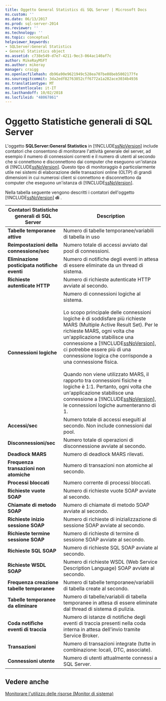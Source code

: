 ```yaml
---
title: Oggetto General Statistics di SQL Server | Microsoft Docs
ms.custom: ''
ms.date: 06/13/2017
ms.prod: sql-server-2014
ms.reviewer: ''
ms.technology: ''
ms.topic: conceptual
helpviewer_keywords:
- SQLServer:General Statistics
- General Statistics object
ms.assetid: c738e549-d7e7-4211-9ec3-064ac140af7c
author: MikeRayMSFT
ms.author: mikeray
manager: craigg
ms.openlocfilehash: db96a90e9621949c528ea707be08beb5002177fe
ms.sourcegitcommit: 3da2edf82763852cff6772a1a282ace3034b4936
ms.translationtype: MT
ms.contentlocale: it-IT
ms.lasthandoff: 10/02/2018
ms.locfileid: "48067861"
---
```

# <a name="sql-server-general-statistics-object"></a>Oggetto Statistiche generali di SQL Server
  L'oggetto **SQLServer:General Statistics** in [!INCLUDE[ssNoVersion](../../includes/ssnoversion-md.md)] include contatori che consentono di monitorare l'attività generale del server, ad esempio il numero di connessioni correnti e il numero di utenti al secondo che si connettono e disconnettono dai computer che eseguono un'istanza di [!INCLUDE[ssNoVersion](../../includes/ssnoversion-md.md)]. Questo tipo di monitoraggio è particolarmente utile nei sistemi di elaborazione delle transazioni online (OLTP) di grandi dimensioni in cui numerosi client si connettono e disconnettono da computer che eseguono un'istanza di [!INCLUDE[ssNoVersion](../../includes/ssnoversion-md.md)].  
  
 Nella tabella seguente vengono descritti i contatori dell'oggetto [!INCLUDE[ssNoVersion](../../includes/ssnoversion-md.md)] **di** .  
  
|Contatori Statistiche generali di SQL Server|Description|  
|--------------------------------------------|-----------------|  
|**Tabelle temporanee attive**|Numero di tabelle temporanee/variabili di tabella in uso|  
|**Reimpostazioni della connessione/sec**|Numero totale di accessi avviato dal pool di connessioni.|  
|**Eliminazione posticipata notifiche eventi**|Numero di notifiche degli eventi in attesa di essere eliminate da un thread di sistema.|  
|**Richieste autenticate HTTP**|Numero di richieste autenticate HTTP avviate al secondo.|  
|**Connessioni logiche**|Numero di connessioni logiche al sistema.<br /><br /> Lo scopo principale delle connessioni logiche è di soddisfare più richieste MARS (Multiple Active Result Set). Per le richieste MARS, ogni volta che un'applicazione stabilisce una connessione a [!INCLUDE[ssNoVersion](../../includes/ssnoversion-md.md)], ci potrebbe essere più di una connessione logica che corrisponde a una connessione fisica.<br /><br /> Quando non viene utilizzato MARS, il rapporto tra connessioni fisiche e logiche è 1:1. Pertanto, ogni volta che un'applicazione stabilisce una connessione a [!INCLUDE[ssNoVersion](../../includes/ssnoversion-md.md)], le connessioni logiche aumenteranno di 1.|  
|**Accessi/sec**|Numero totale di accessi eseguiti al secondo. Non include connessioni dal pool.|  
|**Disconnessioni/sec**|Numero totale di operazioni di disconnessione avviate al secondo.|  
|**Deadlock MARS**|Numero di deadlock MARS rilevati.|  
|**Frequenza transazioni non atomiche**|Numero di transazioni non atomiche al secondo.|  
|**Processi bloccati**|Numero corrente di processi bloccati.|  
|**Richieste vuote SOAP**|Numero di richieste vuote SOAP avviate al secondo.|  
|**Chiamate di metodo SOAP**|Numero di chiamate di metodo SOAP avviate al secondo.|  
|**Richieste inizio sessione SOAP**|Numero di richieste di inizializzazione di sessione SOAP avviate al secondo.|  
|**Richieste termine sessione SOAP**|Numero di richieste di termine di sessione SOAP avviate al secondo.|  
|**Richieste SQL SOAP**|Numero di richieste SQL SOAP avviate al secondo.|  
|**Richieste WSDL SOAP**|Numero di richieste WSDL (Web Service Description Language) SOAP avviate al secondo.|  
|**Frequenza creazione tabelle temporanee**|Numero di tabelle temporanee/variabili di tabella create al secondo.|  
|**Tabelle temporanee da eliminare**|Numero di tabelle/variabili di tabella temporanee in attesa di essere eliminate dal thread di sistema di pulizia.|  
|**Coda notifiche eventi di traccia**|Numero di istanze di notifiche degli eventi di traccia presenti nella coda interna in attesa dell'invio tramite Service Broker.|  
|**Transazioni**|Numero di transazioni integrate (tutte in combinazione: locali, DTC, associate).|  
|**Connessioni utente**|Numero di utenti attualmente connessi a SQL Server.|  
  
## <a name="see-also"></a>Vedere anche  
 [Monitorare l'utilizzo delle risorse &#40;Monitor di sistema&#41;](monitor-resource-usage-system-monitor.md)  
  
  
